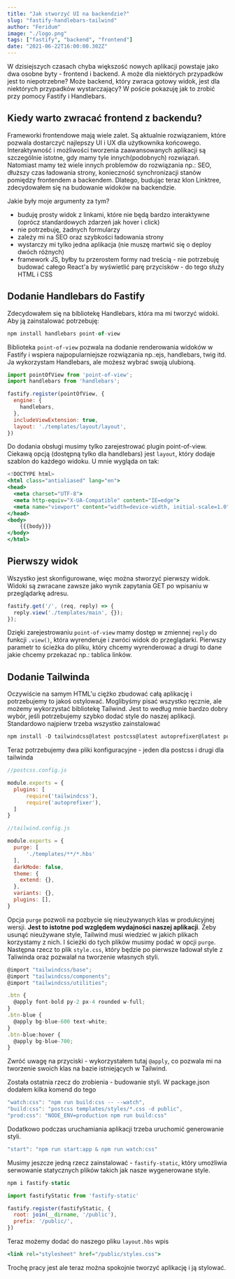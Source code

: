 ```yaml
---
title: "Jak stworzyć UI na backendzie?"
slug: "fastify-handlebars-tailwind"
author: "Feridum"
image: "./logo.png"
tags: ["fastify", "backend", "frontend"]
date: "2021-06-22T16:00:00.302Z"
---
```


W dzisiejszych czasach chyba większość nowych aplikacji powstaje jako dwa osobne byty - frontend i backend. A może dla niektórych przypadków jest to niepotrzebne? Może backend, który zwraca gotowy widok, jest dla niektórych przypadków wystarczający? W poście pokazuję jak to zrobić przy pomocy Fastify i Handlebars.

<!--more-->

## Kiedy warto zwracać frontend z backendu?

Frameworki frontendowe mają wiele zalet. Są aktualnie rozwiązaniem, które pozwala dostarczyć najlepszy UI i UX dla użytkownika końcowego. Interaktywność i możliwości tworzenia zaawansowanych aplikacji są szczególnie istotne, gdy mamy tyle innych(podobnych) rozwiązań. Natomiast mamy też wiele innych problemów do rozwiązania np.: SEO, dłuższy czas ładowania strony, konieczność synchronizacji stanów pomiędzy frontendem a backendem. Dlatego, budując teraz klon Linktree, zdecydowałem się na budowanie widoków na backendzie.

Jakie były moje argumenty za tym?

- buduję prosty widok z linkami, które nie będą bardzo interaktywne (oprócz standardowych zdarzeń jak hover i click)
- nie potrzebuję, żadnych formularzy
- zależy mi na SEO oraz szybkości ładowania strony
- wystarczy mi tylko jedna aplikacja (nie muszę martwić się o deploy dwóch różnych)
- framework JS, byłby tu przerostem formy nad treścią - nie potrzebuję budować całego React'a by wyświetlić parę przycisków - do tego służy HTML i CSS

## Dodanie Handlebars do Fastify

Zdecydowałem się na bibliotekę Handlebars, która ma mi tworzyć widoki. Aby ją zainstalować potrzebuję:

```jsx
npm install handlebars point-of-view
```

Biblioteka `point-of-view` pozwala na dodanie renderowania widoków w Fastify i wspiera najpopularniejsze rozwiązania np.:ejs, handlebars, twig itd. Ja wykorzystam Handlebars, ale możesz wybrać swoją ulubioną.

```jsx
import pointOfView from 'point-of-view';
import handlebars from 'handlebars';

fastify.register(pointOfView, {
  engine: {
    handlebars,
  },
  includeViewExtension: true,
  layout: './templates/layout/layout',
})
```

Do dodania obsługi musimy tylko zarejestrować plugin point-of-view. Ciekawą opcją (dostępną tylko dla handlebars) jest `layout`, który dodaje szablon do każdego widoku. U mnie wygląda on tak:

```jsx
<!DOCTYPE html>
<html class="antialiased" lang="en">
<head>
  <meta charset="UTF-8">
  <meta http-equiv="X-UA-Compatible" content="IE=edge">
  <meta name="viewport" content="width=device-width, initial-scale=1.0">
</head>
<body>
    {{{body}}}
</body>
</html> 
```

## Pierwszy widok

Wszystko jest skonfigurowane, więc można stworzyć pierwszy widok. Widoki są zwracane zawsze jako wynik zapytania GET po wpisaniu w przeglądarkę adresu. 

```jsx
fastify.get('/', (req, reply) => {
  reply.view('./templates/main', {});
});
```

Dzięki zarejestrowaniu `point-of-view` mamy dostęp w zmiennej `reply` do funkcji `.view()`, która wyrenderuje i zwróci widok do przeglądarki. Pierwszy parametr to ścieżka do pliku, który chcemy wyrenderować a drugi to dane jakie chcemy przekazać np.: tablica linków.

## Dodanie Tailwinda

Oczywiście na samym HTML'u ciężko zbudować całą aplikację i potrzebujemy to jakoś ostylować. Moglibyśmy pisać wszystko ręcznie, ale możemy wykorzystać bibliotekę Tailwind. Jest to według mnie bardzo dobry wybór, jeśli potrzebujemy szybko dodać style do naszej aplikacji. Standardowo najpierw trzeba wszystko zainstalować

```jsx
npm install -D tailwindcss@latest postcss@latest autoprefixer@latest postcss postcss-cli
```

Teraz potrzebujemy dwa pliki konfiguracyjne - jeden dla postcss i drugi dla tailwinda

```jsx
//postcss.config.js

module.exports = {
  plugins: [
      require('tailwindcss'),
      require('autoprefixer'),
  ]
}
```

```jsx
//tailwind.config.js

module.exports = {
  purge: [
      './templates/**/*.hbs'
  ],
  darkMode: false,
  theme: {
    extend: {},
  },
  variants: {},
  plugins: [],
}
```

Opcja `purge` pozwoli na pozbycie się nieużywanych klas w produkcyjnej wersji. **Jest to istotne pod względem wydajności naszej aplikacji**. Żeby usunąć nieużywane style, Tailwind musi wiedzieć w jakich plikach korzystamy z nich. I ścieżki do tych plików musimy podać w opcji `purge`. Następna rzecz to plik `style.css`, który będzie po pierwsze ładował style z Taliwinda oraz pozwalał na tworzenie własnych styli.

```jsx
@import "tailwindcss/base";
@import "tailwindcss/components";
@import "tailwindcss/utilities";

.btn {
  @apply font-bold py-2 px-4 rounded w-full; 
}
.btn-blue {
  @apply bg-blue-600 text-white;
}
.btn-blue:hover {
  @apply bg-blue-700;
}
```

Zwróć uwagę na przyciski - wykorzystałem tutaj `@apply`, co pozwala mi na tworzenie swoich klas na bazie istniejących w Tailwind. 

Została ostatnia rzecz do zrobienia - budowanie styli. W package.json dodałem kilka komend do tego 

```jsx
"watch:css": "npm run build:css -- --watch",
"build:css": "postcss templates/styles/*.css -d public",
"prod:css": "NODE_ENV=production npm run build:css" 
```

Dodatkowo podczas uruchamiania aplikacji trzeba uruchomić generowanie styli.

```jsx
"start": "npm run start:app & npm run watch:css"
```

Musimy jeszcze jedną rzecz zainstalować - `fastify-static`, który umożliwia serwowanie statycznych plików takich jak nasze wygenerowane style. 

```jsx
npm i fastify-static
```

```jsx
import fastifyStatic from 'fastify-static'

fastify.register(fastifyStatic, {
  root: join(__dirname, '/public'),
  prefix: '/public/',
})
```

Teraz możemy dodać do naszego pliku `layout.hbs` wpis 

```jsx
<link rel="stylesheet" href="/public/styles.css">
```

Trochę pracy jest ale teraz można spokojnie tworzyć aplikację i ją stylować.